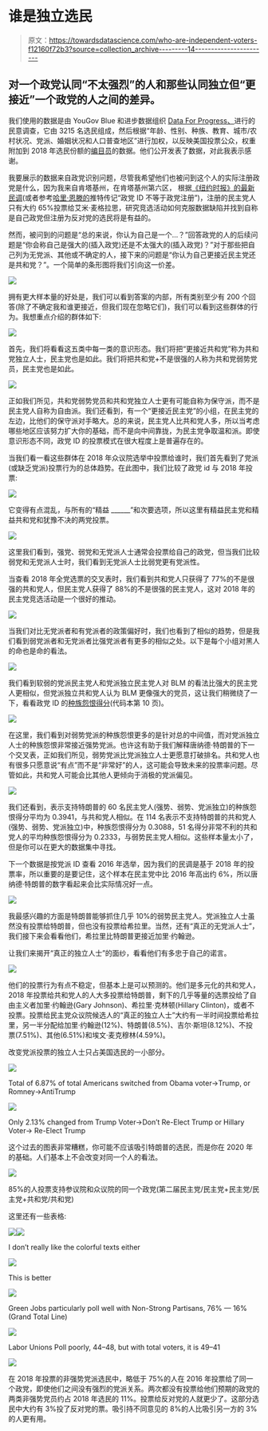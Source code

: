 # 谁是独立选民

> 原文：<https://towardsdatascience.com/who-are-independent-voters-f12160f72b3?source=collection_archive---------14----------------------->

## 对一个政党认同“不太强烈”的人和那些认同独立但“更接近”一个政党的人之间的差异。

我们使用的数据是由 YouGov Blue 和进步数据组织 [Data For Progress、](https://www.dataforprogress.org/)进行的民意调查，它由 3215 名选民组成，然后根据“年龄、性别、种族、教育、城市/农村状况、党派、婚姻状况和人口普查地区”进行加权，以反映美国投票公众，权重附加到 2018 年选民份额的[编目员](http://catalist.us/)的数据。他们公开发表了数据，对此我表示感谢。

我要展示的数据来自政党识别问题，尽管我希望他们也被问到这个人的实际注册政党是什么，因为我来自肯塔基州，在肯塔基州第六区， 根据[《纽约时报》的最新民调](https://www.nytimes.com/interactive/2018/upshot/elections-poll-ky06-1.html)(或者参考[哈里·恩滕的](https://twitter.com/ForecasterEnten)推特传记“政党 ID 不等于政党注册”)，注册的民主党人只有大约 65%投票给艾米·麦格拉思，研究竞选活动如何克服数据缺陷并找到自称是自己政党但注册为反对党的选民将是有益的。

然而，被问到的问题是“总的来说，你认为自己是一个…？”回答政党的人的后续问题是“你会称自己是强大的(插入政党)还是不太强大的(插入政党)？”对于那些把自己列为无党派、其他或不确定的人，接下来的问题是“你认为自己更接近民主党还是共和党？”。一个简单的条形图将我们引向这一价差。

![](img/d83db4ca564e8f53bddaae8f67ce9a8f.png)

拥有更大样本量的好处是，我们可以看到答案的内部，所有类别至少有 200 个回答(除了不确定我和谁更接近，但我们现在忽略它们)，我们可以看到这些群体的行为。我想重点介绍的群体如下:

![](img/daf18867ec54f832f869ee77e2f30b64.png)

首先，我们将看看这五类中每一类的意识形态。我们将把“更接近共和党”称为共和党独立人士，民主党也是如此。我们将把共和党+不是很强的人称为共和党弱势党员，民主党也是如此。

![](img/0d0d4ef77a00b1f297c127cab22b0d4c.png)

正如我们所见，共和党弱势党员和共和党独立人士更有可能自称为保守派，而不是民主党人自称为自由派。我们还看到，有一个“更接近民主党”的小组，在民主党的左边，比他们的保守派对手略大。总的来说，民主党人比共和党人多，所以当考虑哪些地区应该努力扩大你的基础，而不是向中间靠拢，为民主党争取温和派。即使意识形态不同，政党 ID 的投票模式在很大程度上是普遍存在的。

当我们看一看这些群体在 2018 年众议院选举中投票给谁时，我们首先看到了党派(或缺乏党派)投票行为的总体趋势。在此图中，我们比较了政党 id 与 2018 年投票:

![](img/d9007f6890dfe0b78d5152bcd3af2f60.png)

它变得有点混乱，与所有的“精益 ______”和次要选项，所以这里有精益民主党和精益共和党和犹豫不决的两党投票。

![](img/b247e5100a31d685ca723b2407d1765c.png)

这里我们看到，强党、弱党和无党派人士通常会投票给自己的政党，但当我们比较弱党和无党派人士时，我们看到无党派人士比弱党更有党派性。

当查看 2018 年全党选票的交叉表时，我们看到共和党人只获得了 77%的不是很强的共和党人，但民主党人获得了 88%的不是很强的民主党人，这对 2018 年的民主党竞选活动是一个很好的推动。

![](img/4b1008b0d888b8abac90243ed823c33d.png)

当我们对比无党派者和有党派者的政策偏好时，我们也看到了相似的趋势，但是我们看到弱党派者和无党派者比强党派者有更多的相似之处。以下是每个小组对黑人的命也是命的看法。

![](img/7de3dab63dee49c8dba7505bb8cdf9f9.png)

我们看到软弱的党派民主党人和党派独立民主党人对 BLM 的看法比强大的民主党人更相似，但党派独立共和党人认为 BLM 更像强大的党员，这让我们稍微绕了一下，看看政党 ID 的[种族怨恨得分](http://filesforprogress.org/datasets/wthh/WTHH_Core_and_DFP_modules.pdf)(代码本第 10 页)。

![](img/a632c235b078cb58e5198bafe7f1ccbd.png)

在这里，我们看到对弱势党派的种族怨恨更多的是针对总的中间值，而对党派独立人士的种族怨恨非常接近强势党派。也许这有助于我们解释唐纳德·特朗普的下一个交叉表，正如我们所见，弱势党派比党派独立人士更愿意打破排名。共和党人也有很多只愿意说“有点”而不是“非常好”的人，这可能会导致未来的投票率问题。尽管如此，共和党人可能会比其他人更倾向于消极的党派偏见。

![](img/57b27704948b5b00c479b9504021aa44.png)

我们还看到，表示支持特朗普的 60 名民主党人(强势、弱势、党派独立)的种族怨恨得分平均为 0.3941，与共和党人相似。在 114 名表示不支持特朗普的共和党人(强势、弱势、党派独立)中，种族怨恨得分为 0.3088，51 名得分非常不利的共和党人的平均种族怨恨得分为 0.2333，与弱势民主党人相似。这些样本量太小了，但是你可以在更大的数据集中寻找。

下一个数据是按党派 ID 查看 2016 年选举，因为我们的民调是基于 2018 年的投票率，所以重要的是要记住，这个样本在民主党中比 2016 年高出约 6%，所以唐纳德·特朗普的数字看起来会比实际情况好一点。

![](img/2dbeefe92c369cad8abcb2106d562151.png)

我最感兴趣的方面是特朗普能够抓住几乎 10%的弱势民主党人。党派独立人士虽然没有投票给特朗普，但也没有投票给希拉里。当然，还有“真正的无党派人士”，我们接下来会看看他们，希拉里比特朗普更接近加里·约翰逊。

让我们来揭开“真正的独立人士”的面纱，看看他们有多忠于自己的诺言。

![](img/5636339eace934d8c3926c656ccf0539.png)

他们的投票行为有点不稳定，但基本上是可以预测的。他们是多元化的共和党人，2018 年投票给共和党人的人大多投票给特朗普，剩下的几乎等量的选票投给了自由主义者加里·约翰逊(Gary Johnson)、希拉里·克林顿(Hillary Clinton)，或者不投票。投票给民主党众议院候选人的“真正的独立人士”大约有一半时间投票给希拉里，另一半分配给加里·约翰逊(12%)、特朗普(8.5%)、吉尔·斯坦(8.12%)、不投票(7.51%)、其他(6.51%)和埃文·麦克穆林(4.59%)。

改变党派投票的独立人士只占美国选民的一小部分。

![](img/72b2b60efd5663f7bb31ea20d2c2488f.png)

Total of 6.87% of total Americans switched from Obama voter->Trump, or Romney->AntiTrump

![](img/dff9cf76faac9006377a3833587c9eea.png)

Only 2.13% changed from Trump Voter->Don’t Re-Elect Trump or Hillary Voter-> Re-Elect Trump

这个过去的图表非常糟糕，你可能不应该吸引特朗普的选民，而是你在 2020 年的基础。人们基本上不会改变对同一个人的看法。

![](img/81ca4410117fb14577159b5162e9cca8.png)

85%的人投票支持参议院和众议院的同一个政党(第二届民主党/民主党+民主党/民主党+共和党/共和党)

这里还有一些表格:

![](img/acaebaca826842ecd89a4681b1a5ebb3.png)![](img/f9231a39ff4af906b77ede389831b384.png)

I don’t really like the colorful texts either

![](img/1b04f98fb056f9f9d9cb5de3b9e5d767.png)

This is better

![](img/558e585021624d5c2c934e302f8a8dd7.png)

Green Jobs particularly poll well with Non-Strong Partisans, 76% — 16% (Grand Total Line)

![](img/1cb0a11eeb9a40a4a5f23505ded1180f.png)

Labor Unions Poll poorly, 44–48, but with total voters, it is 49–41

![](img/ed13031b7b780301a513c1630886a30d.png)

在 2018 年投票的非强势党派选民中，略低于 75%的人在 2016 年投票给了同一个政党，即使他们之间没有强烈的党派关系。两次都没有投票给他们预期的政党的两类非强势党员约占 2018 年选民的 11%。投票给反对党的人就更少了。这部分选民中大约有 3%投了反对党的票。吸引持不同意见的 8%的人比吸引另一方的 3%的人更有用。